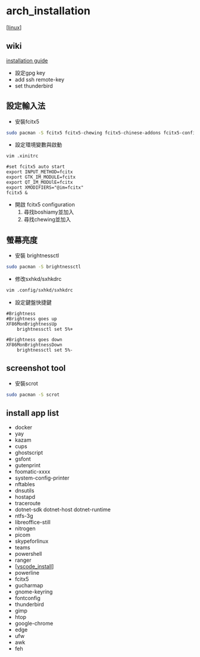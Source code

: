 # arch_installation

[[linux]]

## wiki
[installation guide](https://wiki.archlinux.org/title/installation_guide)

- 設定gpg key
- add ssh remote-key
- set thunderbird

## 設定輸入法

- 安裝fcitx5
```bash
sudo pacman -S fcitx5 fcitx5-chewing fcitx5-chinese-addons fcitx5-configtool fcitx5-gtk fcitx5-material-color fcitx5-qt fcitx5-rime fcitx5-table-extra fcitx5-table-other
```

- 設定環境變數與啟動

```bash
vim .xinitrc
```

```
#set fcitx5 auto start
export INPUT_METHOD=fcitx
export GTK_IM_MODULE=fcitx
export QT_IM_MODUlE=fcitx
export XMODIFIERS="@im=fcitx"
fcitx5 &
```

- 開啟 fcitx5 configuration
    1. 尋找boshiamy並加入
    1. 尋找chewing並加入

## 螢幕亮度

- 安裝 brightnessctl
```bash
sudo pacman -S brightnessctl
```

- 修改sxhkd/sxhkdrc
```bash
vim .config/sxhkd/sxhkdrc
```

- 設定鍵盤快捷鍵
```
#Brightness
#Brightness goes up
XF86MonBrightnessUp
    brightnessctl set 5%+

#Brightness goes down
XF86MonBrightnessDown
    brightnessctl set 5%-
```

## screenshot tool

- 安裝scrot
```bash
sudo pacman -S scrot
```


## install app list
- docker
- yay
- kazam
- cups
- ghostscript
- gsfont
- gutenprint
- foomatic-xxxx
- system-config-printer
- nftables
- dnsutils
- hostapd
- traceroute
- dotnet-sdk dotnet-host dotnet-runtime
- ntfs-3g
- libreoffice-still
- nitrogen
- picom
- skypeforlinux
- teams
- powershell
- ranger
- [[vscode_install]]
- powerline
- fcitx5
- gucharmap
- gnome-keyring
- fontconfig
- thunderbird
- gimp
- htop
- google-chrome
- edge
- ufw
- awk
- feh

[//begin]: # "Autogenerated link references for markdown compatibility"
[linux]: linux.md "Linux"
[vscode_install]: applications/vscode_install.md "vscode_install"
[//end]: # "Autogenerated link references"